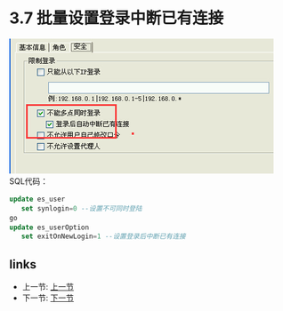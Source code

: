 # 3.7 批量设置登录中断已有连接
![](/images/3.7.jpg)  
SQL代码：  
```sql
update es_user
   set synlogin=0 --设置不可同时登陆
go
update es_userOption
   set exitOnNewLogin=1 --设置登录后中断已有连接
```

## links
  * 上一节: [上一节](<03.6.md>)
  * 下一节: [下一节](<03.8.md>)
